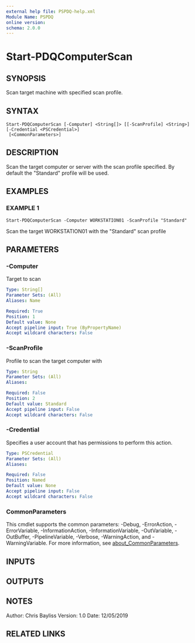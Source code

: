 ```yaml
---
external help file: PSPDQ-help.xml
Module Name: PSPDQ
online version:
schema: 2.0.0
---
```


# Start-PDQComputerScan

## SYNOPSIS
Scan target machine with specified scan profile.

## SYNTAX

```
Start-PDQComputerScan [-Computer] <String[]> [[-ScanProfile] <String>] [-Credential <PSCredential>]
 [<CommonParameters>]
```

## DESCRIPTION
Scan the target computer or server with the scan profile specified.
By default the "Standard" profile will be used.

## EXAMPLES

### EXAMPLE 1
```
Start-PDQComputerScan -Computer WORKSTATION01 -ScanProfile "Standard"
```

Scan the target WORKSTATION01 with the "Standard" scan profile

## PARAMETERS

### -Computer
Target to scan

```yaml
Type: String[]
Parameter Sets: (All)
Aliases: Name

Required: True
Position: 1
Default value: None
Accept pipeline input: True (ByPropertyName)
Accept wildcard characters: False
```

### -ScanProfile
Profile to scan the target computer with

```yaml
Type: String
Parameter Sets: (All)
Aliases:

Required: False
Position: 2
Default value: Standard
Accept pipeline input: False
Accept wildcard characters: False
```

### -Credential
Specifies a user account that has permissions to perform this action.

```yaml
Type: PSCredential
Parameter Sets: (All)
Aliases:

Required: False
Position: Named
Default value: None
Accept pipeline input: False
Accept wildcard characters: False
```

### CommonParameters
This cmdlet supports the common parameters: -Debug, -ErrorAction, -ErrorVariable, -InformationAction, -InformationVariable, -OutVariable, -OutBuffer, -PipelineVariable, -Verbose, -WarningAction, and -WarningVariable. For more information, see [about_CommonParameters](http://go.microsoft.com/fwlink/?LinkID=113216).

## INPUTS

## OUTPUTS

## NOTES
Author: Chris Bayliss
Version: 1.0
Date: 12/05/2019

## RELATED LINKS
